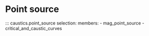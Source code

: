 # Point source
::: caustics.point_source
    selection:
        members:
        - mag_point_source
        - critical_and_caustic_curves
